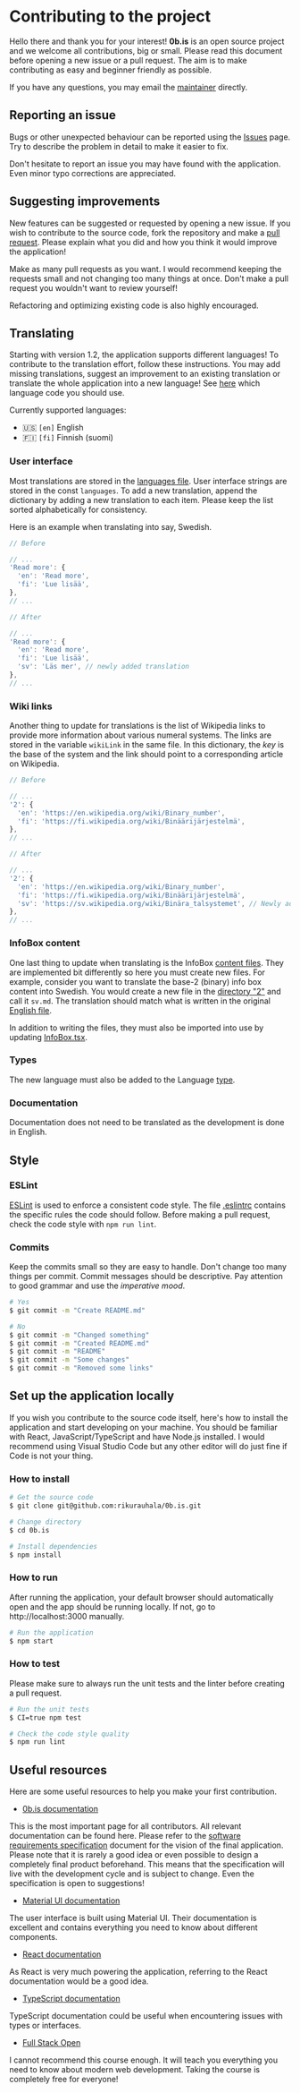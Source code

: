 # Contributing to the project

Hello there and thank you for your interest! **0b.is** is an open source project and we welcome all contributions, big or small. Please read this document before opening a new issue or a pull request. The aim is to make contributing as easy and beginner friendly as possible.

If you have any questions, you may email the [maintainer](https://github.com/rikurauhala) directly.

## Reporting an issue

Bugs or other unexpected behaviour can be reported using the [Issues](https://github.com/rikurauhala/0b.is/issues) page. Try to describe the problem in detail to make it easier to fix.

Don't hesitate to report an issue you may have found with the application. Even minor typo corrections are appreciated.

## Suggesting improvements

New features can be suggested or requested by opening a new issue. If you wish to contribute to the source code, fork the repository and make a [pull request](https://github.com/rikurauhala/0b.is/pulls). Please explain what you did and how you think it would improve the application!

Make as many pull requests as you want. I would recommend keeping the requests small and not changing too many things at once. Don't make a pull request you wouldn't want to review yourself!

Refactoring and optimizing existing code is also highly encouraged.

## Translating

Starting with version 1.2, the application supports different languages! To contribute to the translation effort, follow these instructions. You may add missing translations, suggest an improvement to an existing translation or translate the whole application into a new language! See [here](https://en.wikipedia.org/wiki/List_of_ISO_639-1_codes) which language code you should use.

Currently supported languages:
- :us: `[en]` English
- 🇫🇮 `[fi]` Finnish (suomi)

### User interface

Most translations are stored in the [languages file](https://github.com/rikurauhala/0b.is/blob/main/src/languages/index.ts). User interface strings are stored in the const `languages`. To add a new translation, append the dictionary by adding a new translation to each item. Please keep the list sorted alphabetically for consistency.

Here is an example when translating into say, Swedish.

```typescript
// Before

// ...
'Read more': {
  'en': 'Read more',
  'fi': 'Lue lisää',
},
// ...

// After

// ...
'Read more': {
  'en': 'Read more',
  'fi': 'Lue lisää',
  'sv': 'Läs mer', // newly added translation
},
// ...
```

### Wiki links

Another thing to update for translations is the list of Wikipedia links to provide more information about various numeral systems. The links are stored in the variable `wikiLink` in the same file. In this dictionary, the *key* is the base of the system and the link should point to a corresponding article on Wikipedia.

```typescript
// Before

// ...
'2': {
  'en': 'https://en.wikipedia.org/wiki/Binary_number',
  'fi': 'https://fi.wikipedia.org/wiki/Binäärijärjestelmä',
},
// ...

// After

// ...
'2': {
  'en': 'https://en.wikipedia.org/wiki/Binary_number',
  'fi': 'https://fi.wikipedia.org/wiki/Binäärijärjestelmä',
  'sv': 'https://sv.wikipedia.org/wiki/Binära_talsystemet', // Newly added link
},
// ...
```

### InfoBox content

One last thing to update when translating is the InfoBox [content files](https://github.com/rikurauhala/0b.is/tree/main/src/components/InfoBox/content). They are implemented bit differently so here you must create new files. For example, consider you want to translate the base-2 (binary) info box content into Swedish. You would create a new file in the [directory "2"](https://github.com/rikurauhala/0b.is/tree/main/src/components/InfoBox/content/2) and call it `sv.md`. The translation should match what is written in the original [English file](https://github.com/rikurauhala/0b.is/blob/main/src/components/InfoBox/content/2/en.md).

In addition to writing the files, they must also be imported into use by updating [InfoBox.tsx](https://github.com/rikurauhala/0b.is/blob/main/src/components/InfoBox/InfoBox.tsx).

### Types

The new language must also be added to the Language [type](https://github.com/rikurauhala/0b.is/blob/main/src/types/index.ts).

### Documentation

Documentation does not need to be translated as the development is done in English.

## Style

### ESLint

[ESLint](https://eslint.org) is used to enforce a consistent code style. The file [.eslintrc](https://github.com/rikurauhala/0b.is/blob/main/.eslintrc) contains the specific rules the code should follow. Before making a pull request, check the code style with `npm run lint`.

### Commits

Keep the commits small so they are easy to handle. Don't change too many things per commit. Commit messages should be descriptive. Pay attention to good grammar and use the *imperative mood*.

```bash
# Yes
$ git commit -m "Create README.md"

# No
$ git commit -m "Changed something"
$ git commit -m "Created README.md"
$ git commit -m "README"
$ git commit -m "Some changes"
$ git commit -m "Removed some links"
```

## Set up the application locally

If you wish you contribute to the source code itself, here's how to install the application and start developing on your machine. You should be familiar with React, JavaScript/TypeScript and have Node.js installed. I would recommend using Visual Studio Code but any other editor will do just fine if Code is not your thing.

### How to install

```bash
# Get the source code
$ git clone git@github.com:rikurauhala/0b.is.git

# Change directory
$ cd 0b.is

# Install dependencies
$ npm install
```

### How to run

After running the application, your default browser should automatically open and the app should be running locally. If not, go to http://localhost:3000 manually.

```bash
# Run the application
$ npm start
```

### How to test

Please make sure to always run the unit tests and the linter before creating a pull request.

```bash
# Run the unit tests
$ CI=true npm test

# Check the code style quality
$ npm run lint
```

## Useful resources

Here are some useful resources to help you make your first contribution.

- [0b.is documentation](https://github.com/rikurauhala/0b.is/wiki)

This is the most important page for all contributors. All relevant documentation can be found here. Please refer to the [software requirements specification](https://github.com/rikurauhala/0b.is/wiki/Software-Requirements-Specification) document for the vision of the final application. Please note that it is rarely a good idea or even possible to design a completely final product beforehand. This means that the specification will live with the development cycle and is subject to change. Even the specification is open to suggestions!

- [Material UI documentation](https://mui.com/material-ui/getting-started/overview)

The user interface is built using Material UI. Their documentation is excellent and contains everything you need to know about different components.

- [React documentation](https://reactjs.org/docs/getting-started.html)

As React is very much powering the application, referring to the React documentation would be a good idea.

- [TypeScript documentation](https://www.typescriptlang.org/docs)

TypeScript documentation could be useful when encountering issues with types or interfaces.

- [Full Stack Open](https://fullstackopen.com/en)

I cannot recommend this course enough. It will teach you everything you need to know about modern web development. Taking the course is completely free for everyone!
